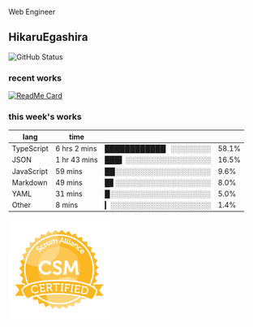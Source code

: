 Web Engineer

## HikaruEgashira

![GitHub Status](https://github-readme-stats.vercel.app/api?username=HikaruEgashira&count_private=true&show_icons=true&theme=nord)
### recent works

[![ReadMe Card](https://github-readme-stats.vercel.app/api/pin/?username=twin-te&repo=twinte-front&theme=nord)](https://github.com/twin-te/twinte-front)

### this week's works

| lang        | time           |                       |        |
| ----------- | -------------- | --------------------- | ------ |
| TypeScript  | 6 hrs 2 mins   | ████████████▏░░░░░░░░ |  58.1% |
| JSON        | 1 hr 43 mins   | ███▍░░░░░░░░░░░░░░░░░ |  16.5% |
| JavaScript  | 59 mins        | ██░░░░░░░░░░░░░░░░░░░ |   9.6% |
| Markdown    | 49 mins        | █▋░░░░░░░░░░░░░░░░░░░ |   8.0% |
| YAML        | 31 mins        | █░░░░░░░░░░░░░░░░░░░░ |   5.0% |
| Other       | 8 mins         | ▎░░░░░░░░░░░░░░░░░░░░ |   1.4% |

<img src="./image/seal-csm.png" alt="" data-canonical-src="./image/seal-csm.png" width="200" height="200" />
